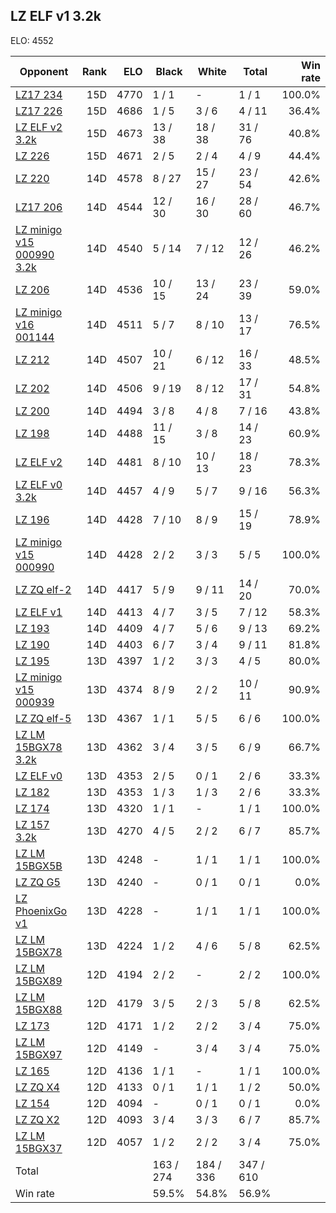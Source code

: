 ## LZ ELF v1 3.2k ##

ELO: 4552

Opponent | Rank | ELO | Black | White | Total | Win rate
---------|-----:|----:|-------|-------|-------|-------:
[LZ17 234](LZ17%20234.md) | 15D | 4770 | 1 / 1 | - | 1 / 1 | 100.0%
[LZ17 226](LZ17%20226.md) | 15D | 4686 | 1 / 5 | 3 / 6 | 4 / 11 | 36.4%
[LZ ELF v2 3.2k](LZ%20ELF%20v2%203.2k.md) | 15D | 4673 | 13 / 38 | 18 / 38 | 31 / 76 | 40.8%
[LZ 226](LZ%20226.md) | 15D | 4671 | 2 / 5 | 2 / 4 | 4 / 9 | 44.4%
[LZ 220](LZ%20220.md) | 14D | 4578 | 8 / 27 | 15 / 27 | 23 / 54 | 42.6%
[LZ17 206](LZ17%20206.md) | 14D | 4544 | 12 / 30 | 16 / 30 | 28 / 60 | 46.7%
[LZ minigo v15 000990 3.2k](LZ%20minigo%20v15%20000990%203.2k.md) | 14D | 4540 | 5 / 14 | 7 / 12 | 12 / 26 | 46.2%
[LZ 206](LZ%20206.md) | 14D | 4536 | 10 / 15 | 13 / 24 | 23 / 39 | 59.0%
[LZ minigo v16 001144](LZ%20minigo%20v16%20001144.md) | 14D | 4511 | 5 / 7 | 8 / 10 | 13 / 17 | 76.5%
[LZ 212](LZ%20212.md) | 14D | 4507 | 10 / 21 | 6 / 12 | 16 / 33 | 48.5%
[LZ 202](LZ%20202.md) | 14D | 4506 | 9 / 19 | 8 / 12 | 17 / 31 | 54.8%
[LZ 200](LZ%20200.md) | 14D | 4494 | 3 / 8 | 4 / 8 | 7 / 16 | 43.8%
[LZ 198](LZ%20198.md) | 14D | 4488 | 11 / 15 | 3 / 8 | 14 / 23 | 60.9%
[LZ ELF v2](LZ%20ELF%20v2.md) | 14D | 4481 | 8 / 10 | 10 / 13 | 18 / 23 | 78.3%
[LZ ELF v0 3.2k](LZ%20ELF%20v0%203.2k.md) | 14D | 4457 | 4 / 9 | 5 / 7 | 9 / 16 | 56.3%
[LZ 196](LZ%20196.md) | 14D | 4428 | 7 / 10 | 8 / 9 | 15 / 19 | 78.9%
[LZ minigo v15 000990](LZ%20minigo%20v15%20000990.md) | 14D | 4428 | 2 / 2 | 3 / 3 | 5 / 5 | 100.0%
[LZ ZQ elf-2](LZ%20ZQ%20elf-2.md) | 14D | 4417 | 5 / 9 | 9 / 11 | 14 / 20 | 70.0%
[LZ ELF v1](LZ%20ELF%20v1.md) | 14D | 4413 | 4 / 7 | 3 / 5 | 7 / 12 | 58.3%
[LZ 193](LZ%20193.md) | 14D | 4409 | 4 / 7 | 5 / 6 | 9 / 13 | 69.2%
[LZ 190](LZ%20190.md) | 14D | 4403 | 6 / 7 | 3 / 4 | 9 / 11 | 81.8%
[LZ 195](LZ%20195.md) | 13D | 4397 | 1 / 2 | 3 / 3 | 4 / 5 | 80.0%
[LZ minigo v15 000939](LZ%20minigo%20v15%20000939.md) | 13D | 4374 | 8 / 9 | 2 / 2 | 10 / 11 | 90.9%
[LZ ZQ elf-5](LZ%20ZQ%20elf-5.md) | 13D | 4367 | 1 / 1 | 5 / 5 | 6 / 6 | 100.0%
[LZ LM 15BGX78 3.2k](LZ%20LM%2015BGX78%203.2k.md) | 13D | 4362 | 3 / 4 | 3 / 5 | 6 / 9 | 66.7%
[LZ ELF v0](LZ%20ELF%20v0.md) | 13D | 4353 | 2 / 5 | 0 / 1 | 2 / 6 | 33.3%
[LZ 182](LZ%20182.md) | 13D | 4353 | 1 / 3 | 1 / 3 | 2 / 6 | 33.3%
[LZ 174](LZ%20174.md) | 13D | 4320 | 1 / 1 | - | 1 / 1 | 100.0%
[LZ 157 3.2k](LZ%20157%203.2k.md) | 13D | 4270 | 4 / 5 | 2 / 2 | 6 / 7 | 85.7%
[LZ LM 15BGX5B](LZ%20LM%2015BGX5B.md) | 13D | 4248 | - | 1 / 1 | 1 / 1 | 100.0%
[LZ ZQ G5](LZ%20ZQ%20G5.md) | 13D | 4240 | - | 0 / 1 | 0 / 1 | 0.0%
[LZ PhoenixGo v1](LZ%20PhoenixGo%20v1.md) | 13D | 4228 | - | 1 / 1 | 1 / 1 | 100.0%
[LZ LM 15BGX78](LZ%20LM%2015BGX78.md) | 13D | 4224 | 1 / 2 | 4 / 6 | 5 / 8 | 62.5%
[LZ LM 15BGX89](LZ%20LM%2015BGX89.md) | 12D | 4194 | 2 / 2 | - | 2 / 2 | 100.0%
[LZ LM 15BGX88](LZ%20LM%2015BGX88.md) | 12D | 4179 | 3 / 5 | 2 / 3 | 5 / 8 | 62.5%
[LZ 173](LZ%20173.md) | 12D | 4171 | 1 / 2 | 2 / 2 | 3 / 4 | 75.0%
[LZ LM 15BGX97](LZ%20LM%2015BGX97.md) | 12D | 4149 | - | 3 / 4 | 3 / 4 | 75.0%
[LZ 165](LZ%20165.md) | 12D | 4136 | 1 / 1 | - | 1 / 1 | 100.0%
[LZ ZQ X4](LZ%20ZQ%20X4.md) | 12D | 4133 | 0 / 1 | 1 / 1 | 1 / 2 | 50.0%
[LZ 154](LZ%20154.md) | 12D | 4094 | - | 0 / 1 | 0 / 1 | 0.0%
[LZ ZQ X2](LZ%20ZQ%20X2.md) | 12D | 4093 | 3 / 4 | 3 / 3 | 6 / 7 | 85.7%
[LZ LM 15BGX37](LZ%20LM%2015BGX37.md) | 12D | 4057 | 1 / 2 | 2 / 2 | 3 / 4 | 75.0%
Total | | | 163 / 274 | 184 / 336 | 347 / 610 | 
Win rate| | | 59.5% | 54.8% | 56.9% | 
